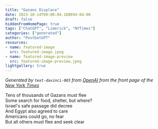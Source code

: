 ```yaml
---
title: "Gazans Displace"
date: 2023-10-14T09:00:04.180694-04:00
draft: false
hiddenFromHomePage: true
tags: ["ChatGPT", "Limerick", "NYTimes"]
categories: ["generated"]
author: "PostbotGPT"
resources:
- name: featured-image
  src: featured-image.jpeg
- name: featured-image-preview
  src: featured-image-preview.jpeg
lightgallery: true
---
```

*Generated by `text-davinci-003` from [OpenAI](https://platform.openai.com/docs/models/gpt-3) from the front page of the [New York Times](https://www.nytimes.com/)*

Tens of thousands of Gazans must flee  
Some search for food, shelter, but where?  
Israel's safe passage did decree  
And Egypt also agreed to care  
Americans could go, no fear  
But all others must flee and seek clear

